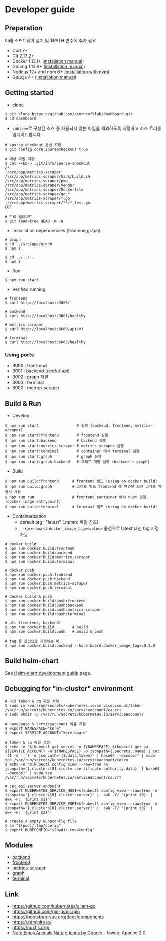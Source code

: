 # Developer guide

## Preparation

아래 소프트웨어 설치 및 $PATH 변수에 추가 필요

* Curl 7+
* Git 2.13.2+
* Docker 1.13.1+ ([installation manual](https://docs.docker.com/engine/installation/linux/docker-ce/ubuntu/))
* Golang 1.13.9+ ([installation manual](https://golang.org/dl/))
* Node.js 12+ and npm 6+ ([installation with nvm](https://github.com/creationix/nvm#usage))
* Gulp.js 4+ ([installation manual](https://github.com/gulpjs/gulp/blob/master/docs/getting-started/1-quick-start.md))

## Getting started

* clone

```
$ git clone https://github.com/acornsoftlab/dashboard.git
$ cd dashboard
```

* `subtree`로 구성된 소스 중 사용되지 않는 파일을 제외하도록 지정하고 소스 트리를 업데이트합니다.

```
# sparse checkout 옵션 지정
$ git config core.sparsecheckout true

# 대상 파일 지정
$ cat <<EOF> .git/info/sparse-checkout
/*
!/src/app/metrics-scraper
/src/app/metrics-scraper/hack/build.sh
/src/app/metrics-scraper/pkg
/src/app/metrics-scraper/vendor
/src/app/metrics-scraper/Dockerfile
/src/app/metrics-scraper/go.*
/src/app/metrics-scraper/*.go
!/src/app/metrics-scraper/**/*_test.go
EOF

# 트리 업데이트
$ git read-tree HEAD -m -u
```


* Installation dependencies (frontend,graph)

```
# graph
$ cd ../src/app/graph
$ npm i

$ cd ../../..
$ npm i
```

* Run

```
$ npm run start
```

* Verified running

```
# frontend
$ curl http://localhost:3000/

# backend
$ curl http://localhost:3001/healthy

# metrics scraper
$ curl http://localhost:8000/api/v1

# terminal
$ curl http://localhost:3003/healthy
```

### Using ports
* 3000 : front-end
* 3001 : backend (restful-api)
* 3002 : graph 개발
* 3003 : terminal
* 8000 : metrics scraper


## Build & Run


* Develop
```
$ npm run start                 # 실행 (backend, frontend, metrics-scraper)
$ npm run start:frontend        # frontend 실행
$ npm run start:backend         # backend 실행
$ npm run start:metrics-scraper # metrics scraper 실행
$ npm run start:terminal        # container 에서 terminal 실행 
$ npm run start:graph           # graph 실행
$ npm run start:graph:backend   # 그래프 개발 실행 (backend + graph)
```

* Build
```
$ npm run build:frontend      # frontend 빌드 (using on docker build)
$ npm run build:graph         # 그래프 빌드 frontend 에 변경된 최신 그래프 적용시 사용
$ npm run run                 # frontend container 에서 nuxt 실행 (docker image entrypoint) 
$ npm run build:terminal      # terminal 빌드 (using on docker build)
```

* Containerization
  * default tag : "latest" (.npmrc 파일 참조)
  * `--kore-board:docker_image_tag=<value>` 옵션으로 latest 대신 tag 지정 가능

```
# docker build
$ npm run docker:build:frontend
$ npm run docker:build:backend
$ npm run docker:build:metrics-scraper
$ npm run docker:build:terminal

# docker push
$ npm run docker:push:frontend    
$ npm run docker:push:backend
$ npm run docker:push:metrics-scraper
$ npm run docker:push:terminal

# docker build & push
$ npm run docker:build:push:frontend    
$ npm run docker:build:push:backend
$ npm run docker:build:push:metrics-scraper
$ npm run docker:build:push:terminal

# all (frontend, backend)
$ npm run docker:build        # build
$ npm run docker:build:push   # build & push

# tag 를 옵션으로 지정하는 예
$ npm run docker:build:backend --kore-board:docker_image_tag=v0.2.0
```

## Build helm-chart

See [Helm-chart development guide](./helm-chart.md) page.


## Debugging for "in-cluster" environment 

```
# 이전 token & ca 파일 삭제
$ sudo rm /var/run/secrets/kubernetes.io/serviceaccount/token /var/run/secrets/kubernetes.io/serviceaccount/ca.crt
$ sudo mkdir -p /var/run/secrets/kubernetes.io/serviceaccount/

# namespace & serviceaccount 이름 지정
$ export NAMESPACE="kore"
$ export SERVICE_ACCOUNT="kore-board"

# token & ca 파일 생성
$ echo -n "$(kubectl get secret -n ${NAMESPACE} $(kubectl get sa ${SERVICE_ACCOUNT} -n ${NAMESPACE} -o jsonpath={.secrets..name} | cut -f1 -d ' ') -o jsonpath='{$.data.token}' | base64 --decode)" | sudo tee /var/run/secrets/kubernetes.io/serviceaccount/token
$ echo -n "$(kubectl config view --raw=true -o jsonpath='{.clusters[0].cluster.certificate-authority-data}' | base64 --decode)" | sudo tee /var/run/secrets/kubernetes.io/serviceaccount/ca.crt

# set api-server endpoint
$ export KUBERNETES_SERVICE_HOST=$(kubectl config view --raw=true -o jsonpath='{.clusters[0].cluster.server}' |  awk -F/ '{print $3}' |  awk -F: '{print $1}')
$ export KUBERNETES_SERVICE_PORT=$(kubectl config view --raw=true -o jsonpath='{.clusters[0].cluster.server}' |  awk -F/ '{print $3}' |  awk -F: '{print $2}')

# create a empty kubeconfig file
$ rm "$(pwd)/.tmp/config"
$ export KUBECONFIG="$(pwd)/.tmp/config"
```

## Modules

* [backend](../../src/app/backend/README.md)
* [frontend](../../src/app/frontend/README.md)
* [metrics-scraper](../../src/app/metrics-scraper/README.md)
* [graph](../../src/app/graph/README.md)
* [terminal](../../src/app/terminal/README.md)


## Link
* https://github.com/kubernetes/client-go
* https://github.com/gin-gonic/gin
* https://bootstrap-vue.org/docs/components
* https://adminlte.io/
* https://nuxtjs.org/
* [Noto Emoji Animals Nature Icons by Google](https://github.com/googlefonts/noto-emoji) - favico, Apache 2.0